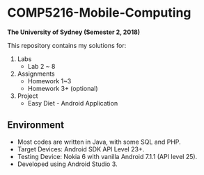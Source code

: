 # COMP5216-Mobile-Computing

**The University of Sydney (Semester 2, 2018)**

This repository contains my solutions for:

1. Labs
   - Lab 2 ~ 8
2. Assignments
   - Homework 1~3
   - Homework 3+ (optional)
3. Project
   - Easy Diet - Android Application

## Environment

- Most codes are written in Java, with some SQL and PHP.
- Target Devices: Android SDK API Level 23+.
- Testing Device: Nokia 6 with vanilla Android 7.1.1 (API level 25).
- Developed using Android Studio 3.
